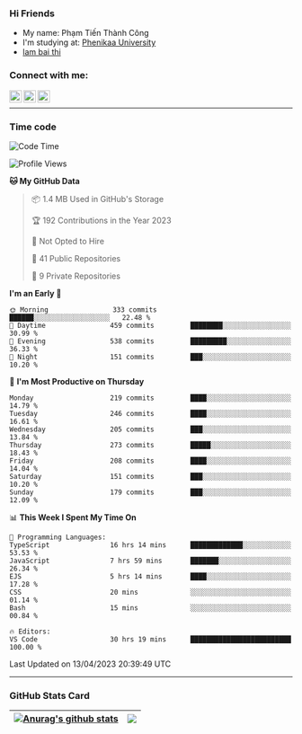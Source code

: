 ### Hi Friends

- My name: Phạm Tiến Thành Công
- I'm studying at: [Phenikaa University]
- [lam bai thi]


### Connect with me:
[<img align="left" alt="PhamTienThanhCong | Facebook" width="22px" src="https://upload.wikimedia.org/wikipedia/commons/thumb/1/16/Facebook-icon-1.png/640px-Facebook-icon-1.png" />][facebook]
[<img align="left" alt="PhamTienThanhCong | Zalo" width="22px" src="https://www.anphatpc.com.vn/template/anphat_2020v2/images/icon-zalo.jpg" />][zalo]
[<img align="left" alt="PhamTienThanhCong | LinkedIn" width="22px" src="https://cdn3.iconfinder.com/data/icons/inficons/512/linkedin.png" />][linkedin]

<br />

---

### Time code

<!--START_SECTION:waka-->
![Code Time](http://img.shields.io/badge/Code%20Time-1%2C011%20hrs%2055%20mins-blue)

![Profile Views](http://img.shields.io/badge/Profile%20Views-2-blue)

**🐱 My GitHub Data** 

> 📦 1.4 MB Used in GitHub's Storage 
 > 
> 🏆 192 Contributions in the Year 2023
 > 
> 🚫 Not Opted to Hire
 > 
> 📜 41 Public Repositories 
 > 
> 🔑 9 Private Repositories 
 > 
**I'm an Early 🐤** 

```text
🌞 Morning                333 commits         ██████░░░░░░░░░░░░░░░░░░░   22.48 % 
🌆 Daytime                459 commits         ████████░░░░░░░░░░░░░░░░░   30.99 % 
🌃 Evening                538 commits         █████████░░░░░░░░░░░░░░░░   36.33 % 
🌙 Night                  151 commits         ███░░░░░░░░░░░░░░░░░░░░░░   10.20 % 
```
📅 **I'm Most Productive on Thursday** 

```text
Monday                   219 commits         ████░░░░░░░░░░░░░░░░░░░░░   14.79 % 
Tuesday                  246 commits         ████░░░░░░░░░░░░░░░░░░░░░   16.61 % 
Wednesday                205 commits         ███░░░░░░░░░░░░░░░░░░░░░░   13.84 % 
Thursday                 273 commits         █████░░░░░░░░░░░░░░░░░░░░   18.43 % 
Friday                   208 commits         ████░░░░░░░░░░░░░░░░░░░░░   14.04 % 
Saturday                 151 commits         ███░░░░░░░░░░░░░░░░░░░░░░   10.20 % 
Sunday                   179 commits         ███░░░░░░░░░░░░░░░░░░░░░░   12.09 % 
```


📊 **This Week I Spent My Time On** 

```text
💬 Programming Languages: 
TypeScript               16 hrs 14 mins      █████████████░░░░░░░░░░░░   53.53 % 
JavaScript               7 hrs 59 mins       ███████░░░░░░░░░░░░░░░░░░   26.34 % 
EJS                      5 hrs 14 mins       ████░░░░░░░░░░░░░░░░░░░░░   17.28 % 
CSS                      20 mins             ░░░░░░░░░░░░░░░░░░░░░░░░░   01.14 % 
Bash                     15 mins             ░░░░░░░░░░░░░░░░░░░░░░░░░   00.84 % 

🔥 Editors: 
VS Code                  30 hrs 19 mins      █████████████████████████   100.00 % 
```


 Last Updated on 13/04/2023 20:39:49 UTC
<!--END_SECTION:waka-->

---

### GitHub Stats Card

| <a href="https://github.com/phamtienthanhcong"><img align="center" src="https://github-readme-stats.vercel.app/api?username=PhamTienThanhCong&show_icons=true&include_all_commits=true&theme=buefy&hide_border=true&theme=ocean_dark" alt="Anurag's github stats" /></a> | <a href="https://github.com/phamtienthanhcong"><img align="center" src="https://github-readme-stats.vercel.app/api/top-langs/?username=PhamTienThanhCong&layout=compact&theme=buefy&hide_border=true&theme=ocean_dark" /></a> |
| ------------- | ------------- |

[Phenikaa University]: https://phenikaa-uni.edu.vn/vi
[facebook]: https://www.facebook.com/phamtienthanhcong
[linkedin]: https://linkedin.com/in/phamtienthanhcong
[zalo]: https://zalo.me/0396396332
[tiktok]: https://www.tiktok.com/@phamtienthanhcong
[web]: https://github.com/PhamTienThanhCong/web_dev
[min project]: https://github.com/PhamTienThanhCong/Project-Of-Web
[c and cpp]: https://github.com/PhamTienThanhCong/Code_C_and_Cpro
[python]: https://github.com/PhamTienThanhCong/Python_beginer
[lam bai thi]: https://qldtbeta.phenikaa-uni.edu.vn/lambaithi/Dangnhap.aspx
